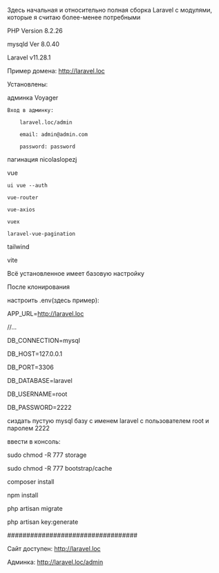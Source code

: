 Здесь начальная и относительно полная сборка Laravel с модулями, которые я считаю более-менее потребными


PHP Version 8.2.26

mysqld  Ver 8.0.40

Laravel v11.28.1

Пример домена: http://laravel.loc


Установлены:

админка Voyager

    Вход в админку:
    
        laravel.loc/admin
        
        email: admin@admin.com
        
        password: password
        

пагинация nicolaslopezj

vue

    ui vue --auth
    
    vue-router
    
    vue-axios
    
    vuex
    
    laravel-vue-pagination
    

tailwind

vite

Всё установленное имеет базовую настройку


После клонирования

настроить .env(здесь пример):

APP_URL=http://laravel.loc

//...

DB_CONNECTION=mysql

DB_HOST=127.0.0.1

DB_PORT=3306

DB_DATABASE=laravel

DB_USERNAME=root

DB_PASSWORD=2222


сиздать пустую mysql базу с именем laravel с пользователем root и паролем 2222


ввести в консоль:

sudo chmod -R 777 storage

sudo chmod -R 777 bootstrap/cache

composer install

npm install

php artisan migrate

php artisan key:generate

##################################

Сайт доступен: http://laravel.loc

Админка: http://laravel.loc/admin
